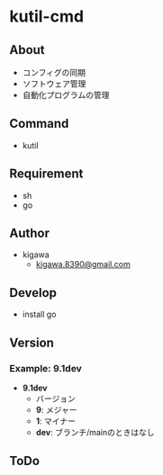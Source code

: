 # kutil-cmd

## About

* コンフィグの同期
* ソフトウェア管理
* 自動化プログラムの管理

## Command

* kutil

## Requirement

* sh
* go

## Author

* kigawa
  * kigawa.8390@gmail.com

## Develop

* install go

## Version

### Example: 9.1dev

* **9.1dev**
  * バージョン
  * **9**: メジャー
  * **1**: マイナー
  * **dev**: ブランチ/mainのときはなし

## ToDo
